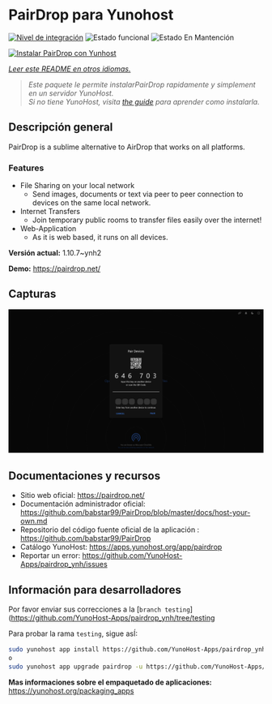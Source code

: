 <!--
Este archivo README esta generado automaticamente<https://github.com/YunoHost/apps/tree/master/tools/readme_generator>
No se debe editar a mano.
-->

# PairDrop para Yunohost

[![Nivel de integración](https://dash.yunohost.org/integration/pairdrop.svg)](https://ci-apps.yunohost.org/ci/apps/pairdrop/) ![Estado funcional](https://ci-apps.yunohost.org/ci/badges/pairdrop.status.svg) ![Estado En Mantención](https://ci-apps.yunohost.org/ci/badges/pairdrop.maintain.svg)

[![Instalar PairDrop con Yunhost](https://install-app.yunohost.org/install-with-yunohost.svg)](https://install-app.yunohost.org/?app=pairdrop)

*[Leer este README en otros idiomas.](./ALL_README.md)*

> *Este paquete le permite instalarPairDrop rapidamente y simplement en un servidor YunoHost.*  
> *Si no tiene YunoHost, visita [the guide](https://yunohost.org/install) para aprender como instalarla.*

## Descripción general

PairDrop is a sublime alternative to AirDrop that works on all platforms.

### Features

- File Sharing on your local network
	- Send images, documents or text via peer to peer connection to devices on the same local network.
- Internet Transfers
	- Join temporary public rooms to transfer files easily over the internet!
- Web-Application
	- As it is web based, it runs on all devices.


**Versión actual:** 1.10.7~ynh2

**Demo:** <https://pairdrop.net/>

## Capturas

![Captura de PairDrop](./doc/screenshots/pairdrop_screenshot_desktop.png)

## Documentaciones y recursos

- Sitio web oficial: <https://pairdrop.net/>
- Documentación administrador oficial: <https://github.com/babstar99/PairDrop/blob/master/docs/host-your-own.md>
- Repositorio del código fuente oficial de la aplicación : <https://github.com/babstar99/PairDrop>
- Catálogo YunoHost: <https://apps.yunohost.org/app/pairdrop>
- Reportar un error: <https://github.com/YunoHost-Apps/pairdrop_ynh/issues>

## Información para desarrolladores

Por favor enviar sus correcciones a la [`branch testing`](https://github.com/YunoHost-Apps/pairdrop_ynh/tree/testing

Para probar la rama `testing`, sigue asÍ:

```bash
sudo yunohost app install https://github.com/YunoHost-Apps/pairdrop_ynh/tree/testing --debug
o
sudo yunohost app upgrade pairdrop -u https://github.com/YunoHost-Apps/pairdrop_ynh/tree/testing --debug
```

**Mas informaciones sobre el empaquetado de aplicaciones:** <https://yunohost.org/packaging_apps>
